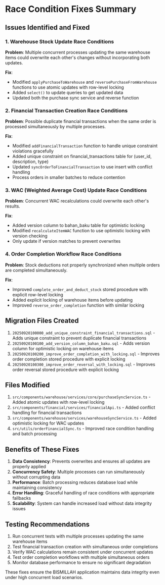 # Race Condition Fixes Summary

## Issues Identified and Fixed

### 1. Warehouse Stock Update Race Conditions
**Problem**: Multiple concurrent processes updating the same warehouse items could overwrite each other's changes without incorporating both updates.

**Fix**: 
- Modified `applyPurchaseToWarehouse` and `reversePurchaseFromWarehouse` functions to use atomic updates with row-level locking
- Added `select()` to update queries to get updated data
- Updated both the purchase sync service and reverse function

### 2. Financial Transaction Creation Race Conditions
**Problem**: Possible duplicate financial transactions when the same order is processed simultaneously by multiple processes.

**Fix**:
- Modified `addFinancialTransaction` function to handle unique constraint violations gracefully
- Added unique constraint on financial_transactions table for (user_id, description, type)
- Updated `syncOrderToFinancialTransaction` to use insert with conflict handling
- Process orders in smaller batches to reduce contention

### 3. WAC (Weighted Average Cost) Update Race Conditions
**Problem**: Concurrent WAC recalculations could overwrite each other's results.

**Fix**:
- Added version column to bahan_baku table for optimistic locking
- Modified `recalculateItemWAC` function to use optimistic locking with version checking
- Only update if version matches to prevent overwrites

### 4. Order Completion Workflow Race Conditions
**Problem**: Stock deductions not properly synchronized when multiple orders are completed simultaneously.

**Fix**:
- Improved `complete_order_and_deduct_stock` stored procedure with explicit row-level locking
- Added explicit locking of warehouse items before updating
- Improved `reverse_order_completion` function with similar locking

## Migration Files Created

1. `20250920100000_add_unique_constraint_financial_transactions.sql` - Adds unique constraint to prevent duplicate financial transactions
2. `20250920100100_add_version_column_bahan_baku.sql` - Adds version column for optimistic locking on warehouse items
3. `20250920100200_improve_order_completion_with_locking.sql` - Improves order completion stored procedure with explicit locking
4. `20250920100300_improve_order_reversal_with_locking.sql` - Improves order reversal stored procedure with explicit locking

## Files Modified

1. `src/components/warehouse/services/core/purchaseSyncService.ts` - Added atomic updates with row-level locking
2. `src/components/financial/services/financialApi.ts` - Added conflict handling for financial transactions
3. `src/components/warehouse/services/warehouseSyncService.ts` - Added optimistic locking for WAC updates
4. `src/utils/orderFinancialSync.ts` - Improved race condition handling and batch processing

## Benefits of These Fixes

1. **Data Consistency**: Prevents overwrites and ensures all updates are properly applied
2. **Concurrency Safety**: Multiple processes can run simultaneously without corrupting data
3. **Performance**: Batch processing reduces database load while maintaining consistency
4. **Error Handling**: Graceful handling of race conditions with appropriate fallbacks
5. **Scalability**: System can handle increased load without data integrity issues

## Testing Recommendations

1. Run concurrent tests with multiple processes updating the same warehouse items
2. Test financial transaction creation with simultaneous order completions
3. Verify WAC calculations remain consistent under concurrent updates
4. Test order completion workflows with multiple simultaneous orders
5. Monitor database performance to ensure no significant degradation

These fixes ensure the BISMILLAH application maintains data integrity even under high concurrent load scenarios.